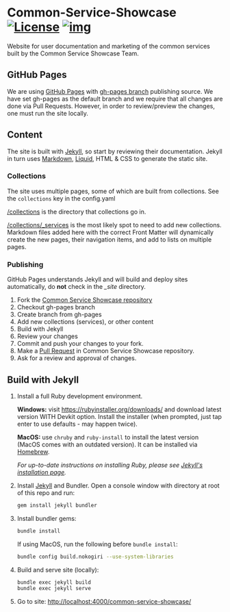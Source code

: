 # Common-Service-Showcase [![License](https://img.shields.io/badge/License-Apache%202.0-blue.svg)](LICENSE) [![img](https://img.shields.io/badge/Lifecycle-Stable-97ca00)](https://github.com/bcgov/repomountie/blob/master/doc/lifecycle-badges.md)

Website for user documentation and marketing of the common services built by the Common Service Showcase Team.

## GitHub Pages

We are using [GitHub Pages](https://pages.github.com) with [gh-pages branch](https://help.github.com/en/github/working-with-github-pages/configuring-a-publishing-source-for-your-github-pages-site#choosing-a-publishing-source) publishing source.  We have set gh-pages as the default branch and we require that all changes are done via Pull Requests.  However, in order to review/preview the changes, one must run the site locally.

## Content

The site is built with [Jekyll](https://jekyllrb.com), so start by reviewing their documentation.  Jekyll in turn uses [Markdown](https://daringfireball.net/projects/markdown/), [Liquid](https://github.com/Shopify/liquid/wiki), HTML & CSS to generate the static site.

### Collections

The site uses multiple pages, some of which are built from collections.
See the `collections` key in the config.yaml

[/collections](./collections) is the directory that collections go in.

[/collections/_services](./collections/_services) is the most likely spot to need to add new collections. Markdown files added here with the correct Front Matter will dynamically create the new pages, their navigation items, and add to lists on multiple pages.

### Publishing

GitHub Pages understands Jekyll and will build and deploy sites automatically, do **not** check in the *_site* directory.

1. Fork the [Common Service Showcase repository](https://github.com/bcgov/common-service-showcase)
1. Checkout gh-pages branch
1. Create branch from gh-pages
1. Add new collections (services), or other content
1. Build with Jekyll
1. Review your changes
1. Commit and push your changes to your fork.
1. Make a [Pull Request](https://github.com/bcgov/common-service-showcase/pulls) in Common Service Showcase repository.
1. Ask for a review and approval of changes.

## Build with Jekyll

1. Install a full Ruby development environment.

    **Windows:** visit <https://rubyinstaller.org/downloads/> and download latest version WITH Devkit option. Install the installer (when prompted, just tap enter to use defaults - may happen twice).

    **MacOS:** use `chruby` and `ruby-install` to install the latest version (MacOS comes with an outdated version). It can be installed via [Homebrew](https://brew.sh).

    *For up-to-date instructions on installing Ruby, please see [Jekyll's installation page](https://jekyllrb.com/docs/installation/#requirements).*

2. Install [Jekyll](https://jekyllrb.com) and Bundler.
Open a console window with directory at root of this repo and run:

    ```sh
    gem install jekyll bundler
    ```

3. Install bundler gems:

    ```sh
    bundle install
    ```

    If using MacOS, run the following before `bundle install`:
    ```sh
    bundle config build.nokogiri --use-system-libraries
    ```

4. Build and serve site (locally):

    ```sh
    bundle exec jekyll build
    bundle exec jekyll serve
    ```

5. Go to site: <http://localhost:4000/common-service-showcase/>
